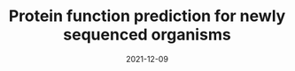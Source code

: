 ---
title: Protein function prediction for newly sequenced organisms
layout: post
category: science
date: 2021-12-09

# tags i made up to format this as a paper
work-type: Paper
ref-authors: Torres, M., Yang, H., Romero, A.E., and Paccanaro, A.
ref-year: 2021
ref-title: Protein function prediction for newly sequenced organisms
ref-journal: Nature Machine Intelligence
#ref-vol: 20, 244 (2019)
ref-doi: 10.1038/s42256-021-00419-7
---